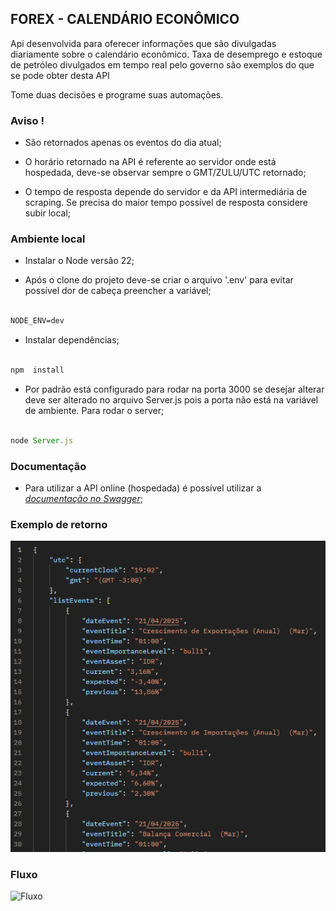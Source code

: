 ## FOREX - CALENDÁRIO ECONÔMICO

  
Api desenvolvida para oferecer informações que são divulgadas diariamente sobre o calendário econômico. Taxa de desemprego e estoque de petróleo divulgados em tempo real pelo governo são exemplos do que se pode obter desta API

Tome duas decisões e programe suas automações.

  

  

### Aviso !

- São retornados apenas os eventos do dia atual;

- O horário retornado na API é referente ao servidor onde está hospedada, deve-se observar sempre o GMT/ZULU/UTC retornado;

- O tempo de resposta depende do servidor e da API intermediária de scraping. Se precisa do maior tempo possível de resposta considere subir local;

  

### Ambiente local

  

- Instalar o Node versão 22;

- Após o clone do projeto deve-se criar o arquivo '.env' para evitar possível dor de cabeça preencher a variável;

```markdown

NODE_ENV=dev

```

- Instalar dependências;

```javascript

npm  install

```

- Por padrão está configurado para rodar na porta 3000 se desejar alterar deve ser alterado no arquivo Server.js pois a porta não está na variável de ambiente. Para rodar o server;

```javascript

node Server.js

```

### Documentação

- Para utilizar a API online (hospedada) é possível utilizar a *[documentação no Swagger](https://economicalendar.site/api-docs/)*;


### Exemplo de retorno
![](/doc/assets/doc_calendar_image.png)

  

### Fluxo

![Fluxo](https://res.cloudinary.com/dszqs88zv/image/upload/fl_preserve_transparency/v1732386243/Fluxo_bcpji7.jpg?_s=public-apps)